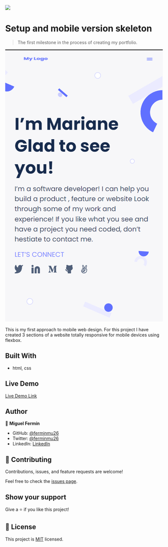 ![](https://img.shields.io/badge/Microverse-blueviolet)

# Setup and mobile version skeleton

> The first milestone in the process of creating my portfolio.

![screenshot](./app_screenshot.png)

This is my first approach to mobile web design. For this project I have created 3 sections of a website totally responsive for mobile devices using flexbox.

## Built With

- html, css


## Live Demo

[Live Demo Link](https://livedemo.com)

## Author

👤 **Miguel Fermín**

- GitHub: [@ferminmu26](https://github.com/ferminmu26)
- Twitter: [@ferminmu26](https://twitter.com/ferminmu26)
- LinkedIn: [LinkedIn](https://linkedin.com/in/mejfa)

## 🤝 Contributing

Contributions, issues, and feature requests are welcome!

Feel free to check the [issues page](../../issues/).

## Show your support

Give a ⭐️ if you like this project!

## 📝 License

This project is [MIT](./MIT.md) licensed.
